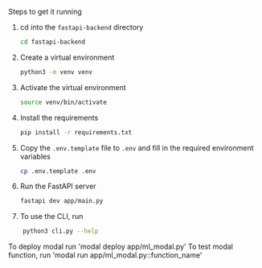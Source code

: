 Steps to get it running
1. cd into the `fastapi-backend` directory
    ```bash
    cd fastapi-backend
    ```
2. Create a virtual environment
    ```bash
    python3 -m venv venv
    ```
3. Activate the virtual environment
    ```bash
    source venv/bin/activate
    ```
3. Install the requirements
    ```bash
    pip install -r requirements.txt
    ```
4. Copy the `.env.template` file to `.env` and fill in the required environment variables
    ```bash
    cp .env.template .env
    ```
5. Run the FastAPI server
    ```bash
    fastapi dev app/main.py
    ```

6. To use the CLI, run
```bash
    python3 cli.py --help
```

To deploy modal run 'modal deploy app/ml_modal.py'
To test modal function, run 'modal run app/ml_modal.py::function_name'